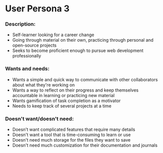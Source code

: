 # User Persona 3

### Description:

-   Self-learner looking for a career change
-   Going through material on their own, practicing through personal and open-source projects
-   Seeks to become proficient enough to pursue web development professionally

### Wants and needs:

-   Wants a simple and quick way to communicate with other collaborators about what they're working on
-   Wants a way to reflect on their progress and keep themselves accountable in learning or practicing new material
-   Wants gamification of task completion as a motivator
-   Needs to keep track of several projects at a time

### Doesn't want/doesn't need:

-   Doesn’t want complicated features that require many details
-   Doesn't want a tool that is time-consuming to learn or use
-   Doesn't need much storage for the files they want to save
-   Doesn't need much customization for their documentation and journals
